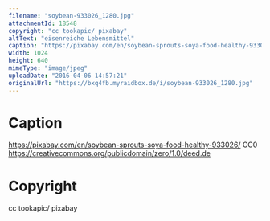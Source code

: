 ```yaml
---
filename: "soybean-933026_1280.jpg"
attachmentId: 18548
copyright: "cc tookapic/ pixabay"
altText: "eisenreiche Lebensmittel"
caption: "https://pixabay.com/en/soybean-sprouts-soya-food-healthy-933026/\nCC0\nhttps://creativecommons.org/publicdomain/zero/1.0/deed.de"
width: 1024
height: 640
mimeType: "image/jpeg"
uploadDate: "2016-04-06 14:57:21"
originalUrl: "https://bxq4fb.myraidbox.de/i/soybean-933026_1280.jpg"
---
```


# Caption

https://pixabay.com/en/soybean-sprouts-soya-food-healthy-933026/
CC0
https://creativecommons.org/publicdomain/zero/1.0/deed.de

# Copyright

cc tookapic/ pixabay
